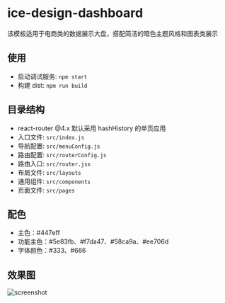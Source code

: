 # ice-design-dashboard

该模板适用于电商类的数据展示大盘，搭配简洁的暗色主题风格和图表类展示

## 使用

- 启动调试服务: `npm start`
- 构建 dist: `npm run build`

## 目录结构

- react-router @4.x 默认采用 hashHistory 的单页应用
- 入口文件: `src/index.js`
- 导航配置: `src/menuConfig.js`
- 路由配置: `src/routerConfig.js`
- 路由入口: `src/router.jsx`
- 布局文件: `src/layouts`
- 通用组件: `src/components`
- 页面文件: `src/pages`

## 配色

- 主色：#447eff
- 功能主色：#5e83fb、#f7da47、#58ca9a、#ee706d
- 字体颜色：#333、#666

## 效果图

![screenshot](https://img.alicdn.com/tfs/TB1VjwLC9zqK1RjSZFHXXb3CpXa-2872-1580.png)
